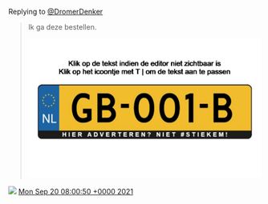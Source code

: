 Replying to [@DromerDenker](https://twitter.com/DromerDenker/status/1439852498265706497)

> Ik ga deze bestellen\. 
> 
> ![](../../media/1439862100462030854-E_tq5FDWEAAlnU9.jpg)

<img src="../../media/tweet.ico" width="12" /> [Mon Sep 20 08:00:50 +0000 2021](https://twitter.com/DromerDenker/status/1439862100462030854)